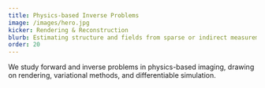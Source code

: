 ```yaml
---
title: Physics-based Inverse Problems
image: /images/hero.jpg
kicker: Rendering & Reconstruction
blurb: Estimating structure and fields from sparse or indirect measurements.
order: 20
---
```


We study forward and inverse problems in physics-based imaging, drawing on rendering, variational methods, and differentiable simulation.
